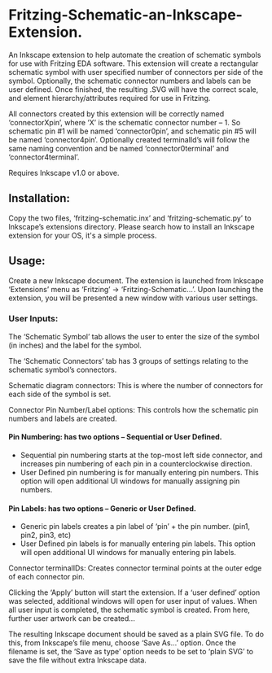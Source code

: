 # Fritzing-Schematic-an-Inkscape-Extension.

An Inkscape extension to help automate the creation of schematic symbols for use with Fritzing EDA software.  This extension will create a rectangular schematic symbol with user specified number of connectors per side of the symbol. Optionally, the schematic connector numbers and labels can be user defined. Once finished, the resulting .SVG will have the correct scale, and element hierarchy/attributes required for use in Fritzing.

All connectors created by this extension will be correctly named ‘connectorXpin’, where ‘X’ is the schematic connector number – 1. So schematic pin #1 will be named ‘connector0pin’, and schematic pin #5 will be named ‘connector4pin’. Optionally created terminalId’s will follow the same naming convention and be named ‘connector0terminal’ and ‘connector4terminal’. 

Requires Inkscape v1.0 or above.

## Installation:
Copy the two files, ‘fritzing-schematic.inx’ and ‘fritzing-schematic.py’ to Inkscape’s extensions directory. Please search how to install an Inkscape extension for your OS, it's a simple process.

## Usage:
Create a new Inkscape document. The extension is launched from Inkscape ‘Extensions’ menu as ‘Fritzing’ → ‘Fritzing-Schematic…’. Upon launching the extension, you will be presented a new window with various user settings.

### User Inputs:
The ‘Schematic Symbol’ tab allows the user to enter the size of the symbol (in inches) and the label for the symbol.

The ‘Schematic Connectors’ tab has 3 groups of settings relating to the schematic symbol’s connectors.

Schematic diagram connectors: This is where the number of connectors for each side of the symbol is set.

Connector Pin Number/Label options: This controls how the schematic pin numbers and labels are created.

#### Pin Numbering: has two options – Sequential or User Defined.
- Sequential pin numbering starts at the top-most left side connector, and increases pin numbering of each pin in a counterclockwise direction.
- User Defined pin numbering is for manually entering pin numbers. This	option will open additional UI windows for manually assigning pin numbers.

#### Pin Labels: has two options – Generic or User Defined.
- Generic pin labels creates a pin label of ‘pin’ + the pin number. (pin1, pin2, pin3, etc)
- User Defined pin labels is for manually entering pin labels. This option will open additional UI windows for manually entering pin labels.

Connector terminalIDs: Creates connector terminal points at the outer edge of each connector pin.

Clicking the ‘Apply’ button will start the extension. If a ‘user defined’ option was selected, additional windows will open for user input of values. When all user input is completed, the schematic symbol is created. From here, further user artwork can be created...

The resulting Inkscape document should be saved as a plain SVG file.  To do this, from Inkscape’s file menu, choose ‘Save As…’ option. Once the filename is set, the ‘Save as type’ option needs to be set to ‘plain SVG’ to save the file without extra Inkscape data.



